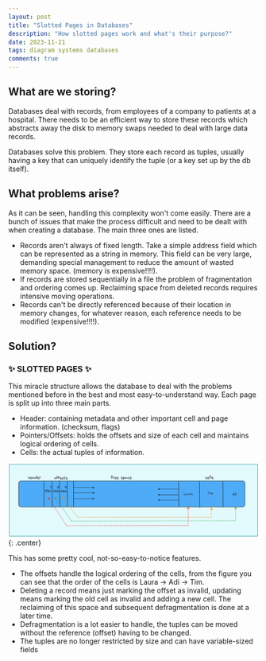 ```yaml
---
layout: post
title: "Slotted Pages in Databases"
description: "How slotted pages work and what's their purpose?"
date: 2023-11-21
tags: diagram systems databases
comments: true
---
```


## What are we storing?

Databases deal with records, from employees of a company to patients at a hospital. There needs to be an efficient way to store these records which abstracts away the disk to memory swaps needed to deal with large data records.

Databases solve this problem. They store each record as tuples, usually having a key that can uniquely identify the tuple (or a key set up by the db itself).

## What problems arise?

As it can be seen, handling this complexity won't come easily. There are a bunch of issues that make the process difficult and need to be dealt with when creating a database. The main three ones are listed.
- Records aren't always of fixed length. Take a simple address field which can be represented as a string in memory. This field can be very large, demanding special management to reduce the amount of wasted memory space. (memory is expensive!!!!).
- If records are stored sequentially in a file the problem of fragmentation and ordering comes up. Reclaiming space from deleted records requires intensive moving operations.
- Records can't be directly referenced because of their location in memory changes, for whatever reason, each reference needs to be modified (expensive!!!!).

## Solution?

### ✨ SLOTTED PAGES ✨

This miracle structure allows the database to deal with the problems mentioned before in the best and most easy-to-understand way. Each page is split up into three main parts.
- Header: containing metadata and other important cell and page information. (checksum, flags)
- Pointers/Offsets: holds the offsets and size of each cell and maintains logical ordering of cells.
- Cells: the actual tuples of information.

![Slotted Page Structure](/assets/slotted_page.png)
{: .center}

This has some pretty cool, not-so-easy-to-notice features.
- The offsets handle the logical ordering of the cells, from the figure you can see that the order of the cells is Laura -> Adi -> Tim.
- Deleting a record means just marking the offset as invalid, updating means marking the old cell as invalid and adding a new cell. The reclaiming of this space and subsequent defragmentation is done at a later time.
- Defragmentation is a lot easier to handle, the tuples can be moved without the reference (offset) having to be changed.
- The tuples are no longer restricted by size and can have variable-sized fields